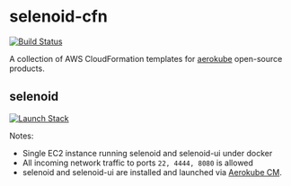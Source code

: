 # selenoid-cfn

[![Build Status](https://travis-ci.org/vgrigoruk/selenoid-cfn.svg?branch=master)](https://travis-ci.org/vgrigoruk/selenoid-cfn)

A collection of AWS CloudFormation templates for [aerokube](https://github.com/aerokube) open-source products.

## selenoid

[![Launch Stack](https://cdn.rawgit.com/buildkite/cloudformation-launch-stack-button-svg/master/launch-stack.svg)](https://console.aws.amazon.com/cloudformation/home#/stacks/new?stackName=selenoid-standalone&templateURL=https://s3-eu-west-1.amazonaws.com/selenoid-cfn/selenoid/stack.yaml)

Notes:

- Single EC2 instance running selenoid and selenoid-ui under docker
- All incoming network traffic to ports `22, 4444, 8080` is allowed
- selenoid and selenoid-ui are installed and launched via [Aerokube CM](https://github.com/aerokube/cm).
